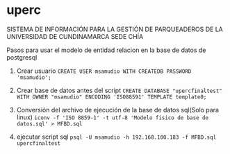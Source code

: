 # uperc
SISTEMA DE INFORMACIÓN PARA LA GESTIÓN DE PARQUEADEROS DE LA UNIVERSIDAD DE CUNDINAMARCA SEDE CHÍA



Pasos para usar el modelo de entidad relacion en  la base de datos de postgresql

1. Crear usuario
`CREATE USER msamudio WITH CREATEDB PASSWORD 'msamudio';`

2. Crear base de datos antes del script
`CREATE DATABASE "upercfinaltest"
    WITH OWNER "msamudio" ENCODING 'ISO88591'
    TEMPLATE template0;`
    
3.  Conversión del archivo de ejecución de la base de datos sql(Solo para linux)
`iconv -f 'ISO 8859-1' -t utf-8 'Modelo fisico de base de datos.sql' > MFBD.sql`

4. ejecutar script sql
`psql -U msamudio -h 192.168.100.183 -f MFBD.sql upercfinaltest`
